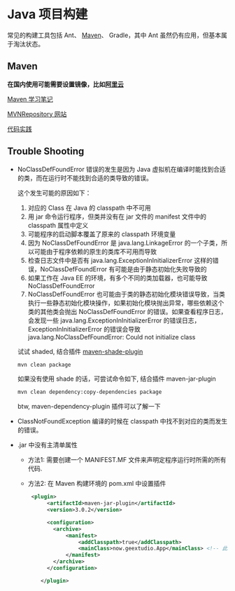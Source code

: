 # Java 项目构建

常见的构建工具包括 Ant、 [Maven](https://www.liaoxuefeng.com/wiki/1252599548343744/1255945359327200)、 Gradle，其中 Ant 虽然仍有应用，但基本属于淘汰状态。

## Maven

**在国内使用可能需要设置镜像，比如[阿里云](https://developer.aliyun.com/mirror/maven?spm=a2c6h.13651102.0.0.3e221b11O6YC4J)**

[Maven 学习笔记](./about_maven.md)

[MVNRepository 网站](https://mvnrepository.com/)

[代码实践](../../src/languagelab/java/mavenlab/)

## Trouble Shooting

* NoClassDefFoundError
  错误的发生是因为 Java 虚拟机在编译时能找到合适的类，而在运行时不能找到合适的类导致的错误。

  这个发生可能的原因如下：

  1. 对应的 Class 在 Java 的 classpath 中不可用
  2. 用 jar 命令运行程序，但类并没有在 jar 文件的 manifest 文件中的 classpath 属性中定义
  3. 可能程序的启动脚本覆盖了原来的 classpath 环境变量
  4. 因为 NoClassDefFoundError 是 java.lang.LinkageError 的一个子类，所以可能由于程序依赖的原生的类库不可用而导致
  5. 检查日志文件中是否有 java.lang.ExceptionInInitializerError 这样的错误，NoClassDefFoundError 有可能是由于静态初始化失败导致的
  6. 如果工作在 Java EE 的环境，有多个不同的类加载器，也可能导致 NoClassDefFoundError
  7. NoClassDefFoundError 也可能由于类的静态初始化模块错误导致，当类执行一些静态初始化模块操作，如果初始化模块抛出异常，哪些依赖这个类的其他类会抛出 NoClassDefFoundError 的错误。如果查看程序日志，会发现一些 java.lang.ExceptionInInitializerError 的错误日志，ExceptionInInitializerError 的错误会导致 java.lang.NoClassDefFoundError: Could not initialize class

  试试 shaded, 结合插件 [maven-shade-plugin](../../src/languagelab/java/mavenlab/mysimpleapp001/pom.xml)

  ```bash
  mvn clean package
  ```

  如果没有使用 shade 的话，可尝试命令如下, 结合插件 maven-jar-plugin

  ```bash
  mvn clean dependency:copy-dependencies package
  ```

  btw, maven-dependency-plugin 插件可以了解一下

* ClassNotFoundException
  编译的时候在 classpath 中找不到对应的类而发生的错误。
* .jar 中没有主清单属性

  * 方法1: 需要创建一个 MANIFEST.MF 文件来声明定程序运行时所需的所有代码.
  * 方法2: 在 Maven 构建环境的 pom.xml 中设置插件

    ```xml
     <plugin>
          <artifactId>maven-jar-plugin</artifactId>
          <version>3.0.2</version>

          <configuration>
            <archive>
                <manifest>
                    <addClasspath>true</addClasspath>
                    <mainClass>now.geextudio.App</mainClass> <!-- 此处为主入口-->
                </manifest>
            </archive>
          </configuration>

        </plugin>
    ```
